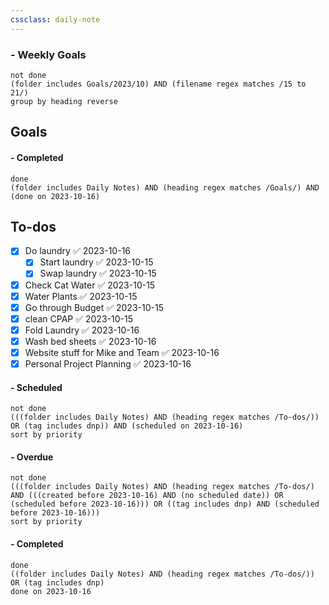 ```yaml
---
cssclass: daily-note
---
```

### - Weekly Goals
```tasks
not done
(folder includes Goals/2023/10) AND (filename regex matches /15 to 21/)
group by heading reverse
```
## Goals
#### - Completed
```tasks
done
(folder includes Daily Notes) AND (heading regex matches /Goals/) AND (done on 2023-10-16)
```
## To-dos
- [x] Do laundry ✅ 2023-10-16
	- [x] Start laundry ✅ 2023-10-15
	- [x] Swap laundry ✅ 2023-10-15
- [x] Check Cat Water ✅ 2023-10-15
- [x] Water Plants ✅ 2023-10-15
- [x] Go through Budget ✅ 2023-10-15
- [x] clean CPAP ✅ 2023-10-15
- [x] Fold Laundry ✅ 2023-10-16
- [x] Wash bed sheets ✅ 2023-10-16
- [x] Website stuff for Mike and Team ✅ 2023-10-16
- [x] Personal Project Planning ✅ 2023-10-16

#### - Scheduled
```tasks
not done
(((folder includes Daily Notes) AND (heading regex matches /To-dos/)) OR (tag includes dnp)) AND (scheduled on 2023-10-16)
sort by priority
```
#### - Overdue
```tasks
not done
(((folder includes Daily Notes) AND (heading regex matches /To-dos/) AND (((created before 2023-10-16) AND (no scheduled date)) OR (scheduled before 2023-10-16))) OR ((tag includes dnp) AND (scheduled before 2023-10-16)))
sort by priority
```
#### - Completed
```tasks
done
((folder includes Daily Notes) AND (heading regex matches /To-dos/)) OR (tag includes dnp)
done on 2023-10-16
```

